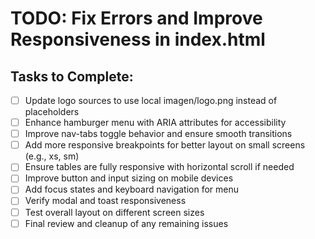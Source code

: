# TODO: Fix Errors and Improve Responsiveness in index.html

## Tasks to Complete:
- [ ] Update logo sources to use local imagen/logo.png instead of placeholders
- [ ] Enhance hamburger menu with ARIA attributes for accessibility
- [ ] Improve nav-tabs toggle behavior and ensure smooth transitions
- [ ] Add more responsive breakpoints for better layout on small screens (e.g., xs, sm)
- [ ] Ensure tables are fully responsive with horizontal scroll if needed
- [ ] Improve button and input sizing on mobile devices
- [ ] Add focus states and keyboard navigation for menu
- [ ] Verify modal and toast responsiveness
- [ ] Test overall layout on different screen sizes
- [ ] Final review and cleanup of any remaining issues
